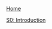 [Home](https://github.com/davidrol6/2019-2020-PNE/wiki)

[S0: Introduction](https://github.com/davidrol6/2019-2020-PNE/wiki/Introduction)  